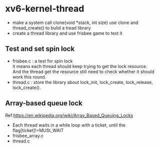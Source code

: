 # xv6-kernel-thread
* make a system call clone(void *stack, int size) use clone and thread_create() to bulid a tread library <br>
* create a thread library and use frisbee game to test it <br>
## Test and set spin lock
* frisbee.c : a test for spin lock <br>
it means each thread should keep trying to get the lock resource. <br>
And the thread get the resource still need to check whether it should work this round.<br>
* thread.c : store the library about lock_init, lock_create, lock_release, lock_create().<br>
## Array-based queue lock
Ref:https://en.wikipedia.org/wiki/Array_Based_Queuing_Locks <br>
* Each thread waits in a while loop with a ticket, until the flag[ticket]!=MUSt_WAIT <br>
* frisbee_array.c <br>
* thread.c <br>


